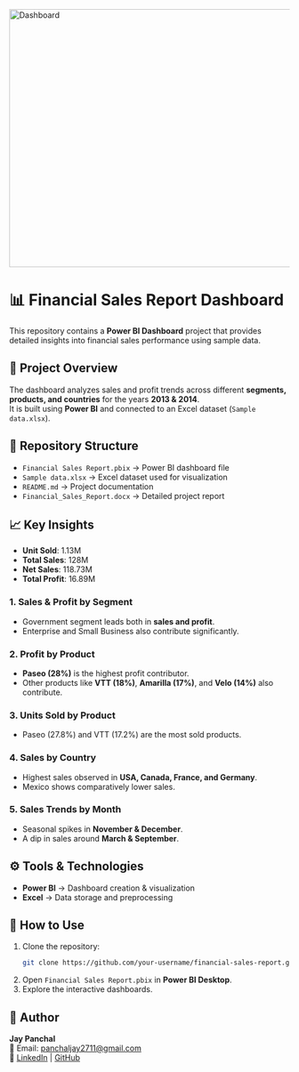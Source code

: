 <img width="822" height="464" alt="Dashboard" src="https://github.com/user-attachments/assets/1642767a-5000-4415-bc04-61af632bd21f" />



# 📊 Financial Sales Report Dashboard

This repository contains a **Power BI Dashboard** project that provides detailed insights into financial sales performance using sample data.

## 🚀 Project Overview
The dashboard analyzes sales and profit trends across different **segments, products, and countries** for the years **2013 & 2014**.  
It is built using **Power BI** and connected to an Excel dataset (`Sample data.xlsx`).

## 📂 Repository Structure
- `Financial Sales Report.pbix` → Power BI dashboard file  
- `Sample data.xlsx` → Excel dataset used for visualization  
- `README.md` → Project documentation  
- `Financial_Sales_Report.docx` → Detailed project report  

## 📈 Key Insights
- **Unit Sold**: 1.13M  
- **Total Sales**: 128M  
- **Net Sales**: 118.73M  
- **Total Profit**: 16.89M  

### 1. Sales & Profit by Segment
- Government segment leads both in **sales and profit**.  
- Enterprise and Small Business also contribute significantly.  

### 2. Profit by Product
- **Paseo (28%)** is the highest profit contributor.  
- Other products like **VTT (18%)**, **Amarilla (17%)**, and **Velo (14%)** also contribute.  

### 3. Units Sold by Product
- Paseo (27.8%) and VTT (17.2%) are the most sold products.  

### 4. Sales by Country
- Highest sales observed in **USA, Canada, France, and Germany**.  
- Mexico shows comparatively lower sales.  

### 5. Sales Trends by Month
- Seasonal spikes in **November & December**.  
- A dip in sales around **March & September**.  

## ⚙️ Tools & Technologies
- **Power BI** → Dashboard creation & visualization  
- **Excel** → Data storage and preprocessing  

## 📌 How to Use
1. Clone the repository:  
   ```bash
   git clone https://github.com/your-username/financial-sales-report.git
   ```
2. Open `Financial Sales Report.pbix` in **Power BI Desktop**.  
3. Explore the interactive dashboards.  

## 📝 Author
**Jay Panchal**  
📧 Email: panchaljay2711@gmail.com  
🔗 [LinkedIn](https://www.linkedin.com/in/jay-panchal-396443176) | [GitHub](https://github.com/jay-panchal2711)

